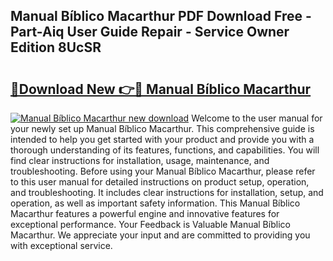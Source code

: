 ## Manual Bíblico Macarthur PDF Download Free - Part-Aiq User Guide Repair - Service Owner Edition 8UcSR

# <h2><a href="http://bc31944.oget.top/?id=Manual+B%c3%adblico+Macarthur">🔗Download New 👉🔴 Manual Bíblico Macarthur</a></h2>

[![Manual Bíblico Macarthur new download](https://i.imgur.com/5g1atiW.png)](http://bc31944.oget.top/?id=Manual+B%c3%adblico+Macarthur)
Welcome to the user manual for your newly set up Manual Bíblico Macarthur. This comprehensive guide is intended to help you get started with your product and provide you with a thorough understanding of its features, functions, and capabilities. You will find clear instructions for installation, usage, maintenance, and troubleshooting. Before using your Manual Bíblico Macarthur, please refer to this user manual for detailed instructions on product setup, operation, and troubleshooting. It includes clear instructions for installation, setup, and operation, as well as important safety information. This Manual Bíblico Macarthur features a powerful engine and innovative features for exceptional performance. Your Feedback is Valuable Manual Bíblico Macarthur. We appreciate your input and are committed to providing you with exceptional service.
